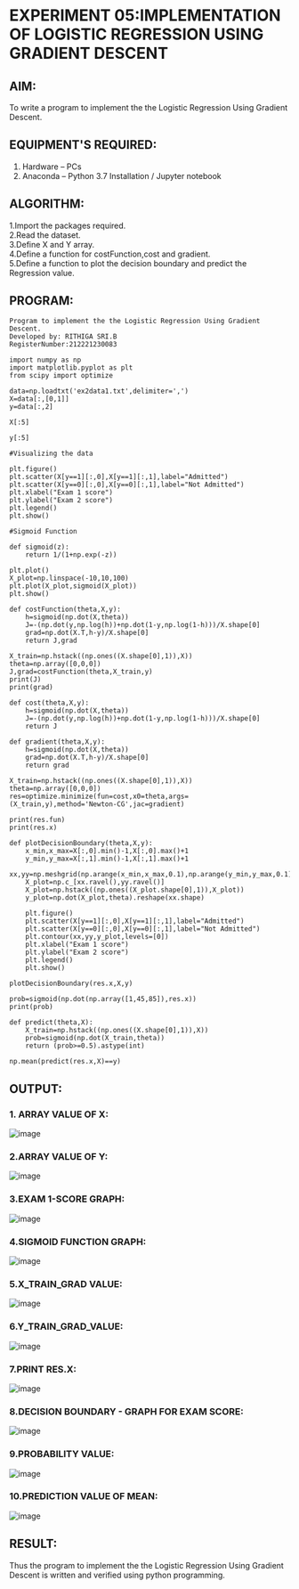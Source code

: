 # EXPERIMENT 05:IMPLEMENTATION OF LOGISTIC REGRESSION USING GRADIENT DESCENT

## AIM:
To write a program to implement the the Logistic Regression Using Gradient Descent.

## EQUIPMENT'S REQUIRED:
1. Hardware – PCs
2. Anaconda – Python 3.7 Installation / Jupyter notebook

## ALGORITHM:
1.Import the packages required.  
2.Read the dataset.   
3.Define X and Y array.  
4.Define a function for costFunction,cost and gradient.  
5.Define a function to plot the decision boundary and predict the Regression value.  

## PROGRAM:
```
Program to implement the the Logistic Regression Using Gradient Descent.
Developed by: RITHIGA SRI.B
RegisterNumber:212221230083  
```
```
import numpy as np
import matplotlib.pyplot as plt
from scipy import optimize

data=np.loadtxt('ex2data1.txt',delimiter=',')
X=data[:,[0,1]]
y=data[:,2]

X[:5]

y[:5]

#Visualizing the data

plt.figure()
plt.scatter(X[y==1][:,0],X[y==1][:,1],label="Admitted")
plt.scatter(X[y==0][:,0],X[y==0][:,1],label="Not Admitted")
plt.xlabel("Exam 1 score")
plt.ylabel("Exam 2 score")
plt.legend()
plt.show()

#Sigmoid Function

def sigmoid(z):
    return 1/(1+np.exp(-z))

plt.plot()
X_plot=np.linspace(-10,10,100)
plt.plot(X_plot,sigmoid(X_plot))
plt.show()

def costFunction(theta,X,y):
    h=sigmoid(np.dot(X,theta))
    J=-(np.dot(y,np.log(h))+np.dot(1-y,np.log(1-h)))/X.shape[0]
    grad=np.dot(X.T,h-y)/X.shape[0]
    return J,grad

X_train=np.hstack((np.ones((X.shape[0],1)),X))
theta=np.array([0,0,0])
J,grad=costFunction(theta,X_train,y)
print(J)
print(grad)

def cost(theta,X,y):
    h=sigmoid(np.dot(X,theta))
    J=-(np.dot(y,np.log(h))+np.dot(1-y,np.log(1-h)))/X.shape[0]
    return J

def gradient(theta,X,y):
    h=sigmoid(np.dot(X,theta))
    grad=np.dot(X.T,h-y)/X.shape[0]
    return grad

X_train=np.hstack((np.ones((X.shape[0],1)),X))
theta=np.array([0,0,0])
res=optimize.minimize(fun=cost,x0=theta,args=(X_train,y),method='Newton-CG',jac=gradient)

print(res.fun)
print(res.x)

def plotDecisionBoundary(theta,X,y):
    x_min,x_max=X[:,0].min()-1,X[:,0].max()+1
    y_min,y_max=X[:,1].min()-1,X[:,1].max()+1
    xx,yy=np.meshgrid(np.arange(x_min,x_max,0.1),np.arange(y_min,y_max,0.1))
    X_plot=np.c_[xx.ravel(),yy.ravel()]
    X_plot=np.hstack((np.ones((X_plot.shape[0],1)),X_plot))
    y_plot=np.dot(X_plot,theta).reshape(xx.shape)
    
    plt.figure()
    plt.scatter(X[y==1][:,0],X[y==1][:,1],label="Admitted")
    plt.scatter(X[y==0][:,0],X[y==0][:,1],label="Not Admitted")
    plt.contour(xx,yy,y_plot,levels=[0])
    plt.xlabel("Exam 1 score")
    plt.ylabel("Exam 2 score")
    plt.legend()
    plt.show()

plotDecisionBoundary(res.x,X,y)

prob=sigmoid(np.dot(np.array([1,45,85]),res.x))
print(prob)

def predict(theta,X):
    X_train=np.hstack((np.ones((X.shape[0],1)),X))
    prob=sigmoid(np.dot(X_train,theta))
    return (prob>=0.5).astype(int)

np.mean(predict(res.x,X)==y)
```

## OUTPUT:
### 1. ARRAY VALUE OF X:
![image](https://user-images.githubusercontent.com/93427256/233660114-61bb29f8-0546-4fe5-9f8f-e3c909848c5b.png)

### 2.ARRAY VALUE OF Y:
![image](https://user-images.githubusercontent.com/93427256/233660182-a8f82de6-a7ef-4e3e-8e09-ccd5e6f41796.png)

### 3.EXAM 1-SCORE GRAPH:
![image](https://user-images.githubusercontent.com/93427256/233660431-1b2b708f-3c0e-4f98-b348-6ce5fdf870ad.png)

### 4.SIGMOID FUNCTION GRAPH:
![image](https://user-images.githubusercontent.com/93427256/233660531-89aa707b-f59d-4382-bcf9-a65efbb649d1.png)

### 5.X_TRAIN_GRAD VALUE:
![image](https://user-images.githubusercontent.com/93427256/233661861-f2764b87-d016-49c3-ac24-6d8bd9fe438d.png)

### 6.Y_TRAIN_GRAD_VALUE:
![image](https://user-images.githubusercontent.com/93427256/233661925-7f7e5481-577f-46fb-a524-92573f81f23e.png)

### 7.PRINT RES.X:
![image](https://user-images.githubusercontent.com/93427256/233661322-fb8cf37b-5096-4dad-a6a8-120c6d679f4b.png)

### 8.DECISION BOUNDARY - GRAPH FOR EXAM SCORE:
![image](https://user-images.githubusercontent.com/93427256/233661371-cc0d3140-b023-4cb2-a1ec-334e2554a806.png)

### 9.PROBABILITY VALUE:
![image](https://user-images.githubusercontent.com/93427256/233661409-2c8cb6cd-97aa-438d-9d7e-511334b8f527.png)

### 10.PREDICTION VALUE OF MEAN:
![image](https://user-images.githubusercontent.com/93427256/233661443-57baaa7e-4505-4752-8867-f78f6786ebc0.png)

## RESULT:
Thus the program to implement the the Logistic Regression Using Gradient Descent is written and verified using python programming.

